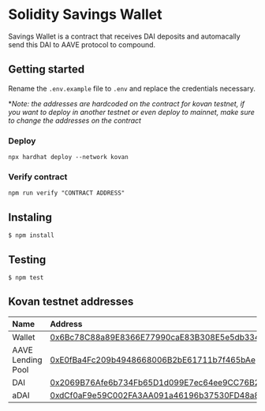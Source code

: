 # Solidity Savings Wallet

Savings Wallet is a contract that receives DAI deposits and automacally send this DAI to AAVE protocol to compound.

## Getting started

Rename the `.env.example` file to `.env` and replace the credentials necessary.

\*_Note: the addresses are hardcoded on the contract for kovan testnet, if you want to deploy in another testnet or even deploy to mainnet, make sure to change the addresses on the contract_

### Deploy

`npx hardhat deploy --network kovan`

### Verify contract

`npm run verify "CONTRACT ADDRESS"`

## Instaling

`$ npm install`

## Testing

`$ npm test`

## Kovan testnet addresses

| Name              | Address                                                                                                                     |
| :---------------- | :-------------------------------------------------------------------------------------------------------------------------- |
| Wallet            | [0x6Bc78C88a89E8366E77990caE83B308E5e5db334](https://kovan.etherscan.io/address/0x6Bc78C88a89E8366E77990caE83B308E5e5db334) |
| AAVE Lending Pool | [0xE0fBa4Fc209b4948668006B2bE61711b7f465bAe](https://kovan.etherscan.io/address/0xFf795577d9AC8bD7D90Ee22b6C1703490b6512FD) |
| DAI               | [0x2069B76Afe6b734Fb65D1d099E7ec64ee9CC76B2](https://kovan.etherscan.io/address/0x2069B76Afe6b734Fb65D1d099E7ec64ee9CC76B2) |
| aDAI              | [0xdCf0aF9e59C002FA3AA091a46196b37530FD48a8](https://kovan.etherscan.io/address/0xdCf0aF9e59C002FA3AA091a46196b37530FD48a8) |
